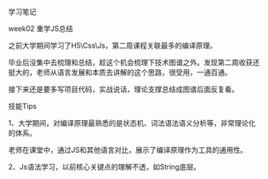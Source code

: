 学习笔记

week02 重学JS总结

之前大学期间学习了H5\Css\Js，第二周课程关联最多的编译原理。



毕业后没集中去梳理和总结，趁这个机会梳理下技术图谱之外。发现第二周收获还挺大的，老师从语言发展和本质去讲解的这个思路，很受用，一通百通。

接下来还是要多写项目代码，实战说话，理论支撑总结成图谱后面反复看。



技能Tips

1、大学期间，对编译原理最熟悉的是状态机、词法语法语义分析等，非常理论化的体系。

老师在课堂中，通过JS和其他语言对比，展示了编译原理作为工具的通用性。

2、Js语法学习，以前核心关键点的理解不透，如String底层。







